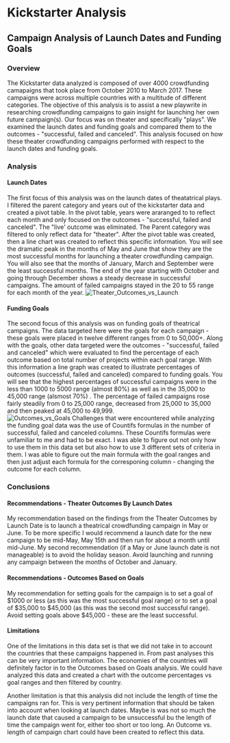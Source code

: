 # Kickstarter Analysis 
## Campaign Analysis of Launch Dates and Funding Goals
### Overview
The Kickstarter data analyzed is composed of over 4000 crowdfunding camapaigns that took place from October 2010 to March 2017. These campaigns were across multiple countries with a multitude of different categories. The objective of this analysis is to assist a new playwrite in researching crowdfunding campaigns to gain insight for launching her own future campaign(s). Our focus was on theater and specifically "plays".  We examined the launch dates and funding goals and compared them to the outcomes - "successful, failed and canceled". This analysis focused on how these theater crowdfunding campaigns performed with respect to the launch dates and funding goals. 

### Analysis
#### Launch Dates
The first focus of this analysis was on the launch dates of theatatrical plays.  I filtered the parent category and years out of the kickstarter data and created a pivot table. In the pivot table, years were araranged to to reflect each month and only focused on the outcomes - "successful, failed and canceled".  The "live' outcome was eliminated.  The Parent category was filtered to only reflect data for "theater". After the pivot table was created, then a line chart was created to reflect this specific information. You will see the dramatic peak in the months of May and June that show they are the most successful months for launching a theater crowdfunding campaign. You will also see that the months of January, March and September were the least successful months.  The end of the year starting with October and going through December shows a steady decrease in successful campaigns.  The amount of failed campaigns stayed in the 20 to 55 range for each month of the year. 
![Theater_Outcomes_vs_Launch](https://user-images.githubusercontent.com/106348899/174135983-32934346-b771-4803-ba8c-f4ad03c7277c.png)

#### Funding Goals
The second focus of this analysis was on funding goals of theatrical campaigns.  The data targeted here were the goals for each campaign - these goals were placed in twelve different ranges from 0 to 50,000+.  Along with the goals, other data targeted were the outcomes - "successful, failed and canceled" which were evaluated to find the percentage of each outcome based on total number of projects within each goal range. With this information a line graph was created to illustrate percentages of outcomes (successful, failed and canceled) compared to funding goals.  You will see that the highest percentages of successful campaigns were in the less than 1000 to 5000 range (almost 80%) as well as in the 35,000 to 45,000 range (alsmost 70%) . The percentage of failed campaigns rose fairly steadily from 0 to 25,000 range, decreased from 25,000 to 35,000 and then peaked at 45,000 to 49,999.   
![Outcomes_vs_Goals](https://user-images.githubusercontent.com/106348899/174139499-02729bff-e7c2-4e3a-8ab1-812475730b6c.png)
Challenges that were encountered while analyzing the funding goal data was the use of Countifs formulas in the number of successful, failed and canceled columns.  These Countifs formulas were unfamiliar to me and had to be exact.  I was able to figure out not only how to use them in this data set but also how to use 3 different sets of criteria in them.  I was able to figure out the main formula with the goal ranges and then just adjust each formula for the corresponing column - changing the outcome for each column. 

### Conclusions

#### Recommendations - Theater Outcomes By Launch Dates
My recommendation based on the findings from the Theater Outcomes by Launch Date is to launch a theatrical crowdfunding campaign in May or June.  To be more specific I would recommend a launch date for the new campaign to be mid-May, May 15th and then run for about a month until mid-June.  My second recommendation (if a May or June launch date is not manageable) is to avoid the holiday season.  Avoid launching and running any campaign between the months of October and January.  

#### Recommendations - Outcomes Based on Goals
My recommendation for setting goals for the campaign is to set a goal of $1000 or less (as this was the most successful goal range) or to set a goal of $35,000 to $45,000 (as this was the second most successful range). Avoid setting goals above $45,000 - these are the least successful.

#### Limitations
One of the limitations in this data set is that we did not take in to account the countries that these campaigns happened in.  From past analyses this can be very important information.  The economies of the countries will definitely factor in to the Outcomes based on Goals analysis.  We could have analyzed this data and created a chart with the outcome percentages vs goal ranges and then filtered by country.  

Another limitation is that this analysis did not include the length of time the campaigns ran for.  This is very pertinent information that should be taken into account when looking at launch dates.  Maybe is was not so much the launch date that caused a campaign to be unsuccessful bu the length of time the campaign went for, either too short or too long.  An Outcome vs. length of campaign chart could have been created to reflect this data.
